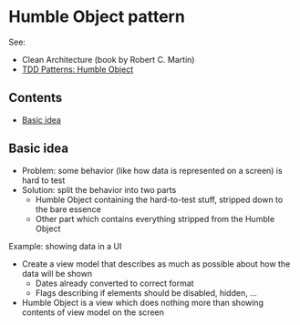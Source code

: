 # Humble Object pattern

See:

-   Clean Architecture (book by Robert C. Martin)
-   [TDD Patterns: Humble Object](https://ieftimov.com/post/tdd-humble-object/)

## Contents

-   [Basic idea](#basic-idea)

## Basic idea

-   Problem: some behavior (like how data is represented on a screen) is hard to test
-   Solution: split the behavior into two parts
    -   Humble Object containing the hard-to-test stuff, stripped down to the bare essence
    -   Other part which contains everything stripped from the Humble Object

Example: showing data in a UI

-   Create a view model that describes as much as possible about how the data will be shown
    -   Dates already converted to correct format
    -   Flags describing if elements should be disabled, hidden, ...
-   Humble Object is a view which does nothing more than showing contents of view model on the screen
